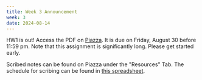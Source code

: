 ```yaml
---
title: Week 3 Announcement
week: 3
date: 2024-08-14
---
```


HW1 is out! Access the PDF on [Piazza](https://piazza.com/class_profile/get_resource/lywkpnfteok1oi/lztjkwyomj25z). It is due on Friday, August 30 before 11:59 pm.
Note that this assignment is significantly long. Please get started early.

Scribed notes can be found on Piazza under the "Resources" Tab.
The schedule for scribing can be found in [this spreadsheet](https://docs.google.com/spreadsheets/d/1wPds8HPx6gZyN17EPNIJCtE8q2hsAUaeSbF0K7xTpZo/edit?usp=sharing).
